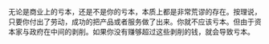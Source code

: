 无论是商业上的亏本，还是不是你的亏本，本质上都是非常荒谬的存在。按理说，只要你付出了劳动，成功的把产品或者服务做了出来。你就不应该亏本。但由于资本家与政府在中间的剥削。如果你没有赚够超过这些剥削的钱，就会导致亏本。